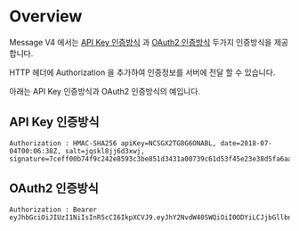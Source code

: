 # Overview

Message V4 에서는 [API Key 인증방식](api-key.md) 과 [OAuth2 인증방식](oauth2-3/oauth2.md) 두가지 인증방식을 제공합니다.

HTTP 헤더에 Authorization 을 추가하여 인증정보를 서버에 전달 할 수 있습니다.

아래는 API Key 인증방식과 OAuth2 인증방식의 예입니다.

## API Key 인증방식

```text
Authorization : HMAC-SHA256 apiKey=NCSGX2TG8G6ONABL, date=2018-07-04T00:06:38Z, salt=jqskl8jj6d3xwj, signature=7ceff00b74f9c242e8593c3be851d3431a00739c61d53f45e23e38d5fa6aa70e
```

## OAuth2 인증방식

```text
Authorization : Bearer eyJhbGciOiJIUzI1NiIsInR5cCI6IkpXCVJ9.eyJhY2NvdW40SWQiOiI0ODYiLCJjbGllbnTJZCI6IkNJRE5VUklHT0NPT0xTTVMiLCJzY29wZSI6InVzZXBzlnByb2ZpbGU6cmVhCZIsImlhdCI6MTUzDMU5NTYxMywiZXhwIjoxNTMwNjgyMDEzfQ.1BKMHPzyyw_Lt0Hh7GoeGh0pyz4muFRfLnTX6d2bB
```

